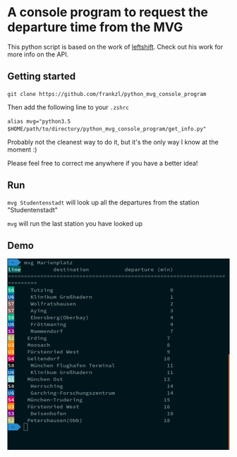 # A console program to request the departure time from the MVG

This python script is based on the work of [leftshift](https://github.com/leftshift/python_mvg_api). Check out his work for more info on the API.

## Getting started

`git clone https://github.com/frankzl/python_mvg_console_program`

Then add the following line to your `.zshrc`

`alias mvg="python3.5 $HOME/path/to/directory/python_mvg_console_program/get_info.py"`

Probably not the cleanest way to do it, but it's the only way I know at the moment :)

Please feel free to correct me anywhere if you have a better idea!

## Run
`mvg Studentenstadt` will look up all the departures from the station "Studentenstadt"

`mvg` will run the last station you have looked up

## Demo
![screenshot](demo.png)

